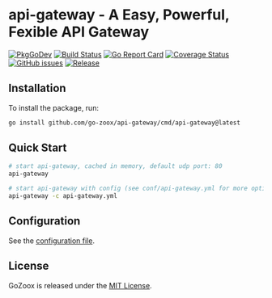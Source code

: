 # api-gateway - A Easy, Powerful, Fexible API Gateway

[![PkgGoDev](https://pkg.go.dev/badge/github.com/go-zoox/api-gateway)](https://pkg.go.github.com/go-zoox/api-gateway-gateway)
[![Build Status](https://github.com/go-zoox/api-gateway/actions/workflows/release.yml/badge.svg?branch=master)](httpgithub.com/go-zoox/api-gateway-gateway/actions/workflows/release.yml)
[![Go Report Card](https://goreportcard.com/badge/github.com/go-zoox/api-gateway)](https://goreportcard.com/repgithub.com/go-zoox/api-gateway-gateway)
[![Coverage Status](https://coveralls.io/repos/github/go-zoox/api-gateway/badge.svg?branch=master)](https://coveralls.io/github/go-zoox/api-gateway?branch=master)
[![GitHub issues](https://img.shields.io/github/issues/go-zoox/api-gateway.svg)](https://github.com/go-zoox/api-gateway/issues)
[![Release](https://img.shields.io/github/tag/go-zoox/api-gateway.svg?label=Release)](https://github.com/go-zoox/api-gateway/tags)


## Installation
To install the package, run:
```bash
go install github.com/go-zoox/api-gateway/cmd/api-gateway@latest
```

## Quick Start

```bash
# start api-gateway, cached in memory, default udp port: 80
api-gateway

# start api-gateway with config (see conf/api-gateway.yml for more options)
api-gateway -c api-gateway.yml
```

## Configuration
See the [configuration file](conf/api-gateway.yml).

## License
GoZoox is released under the [MIT License](./LICENSE).
